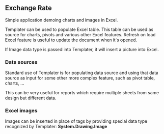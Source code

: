 ## Exchange Rate

Simple application demoing charts and images in Excel.

Templater can be used to populate Excel table. 
This table can be used as source for charts, pivots and various other Excel features.
Refresh on load Excel feature is useful to update the document when it's opened.

If Image data type is passed into Templater, it will insert a picture into Excel.

### Data sources

Standard use of Templater is for populating data source and using that data source as input for some other more complex feature, such as pivot table, charts, ...

This can be very useful for reports which require multiple sheets from same design but different data.

### Excel images

Images can be inserted in place of tags by providing special data type recognized by Templater: **System.Drawing.Image**

 
